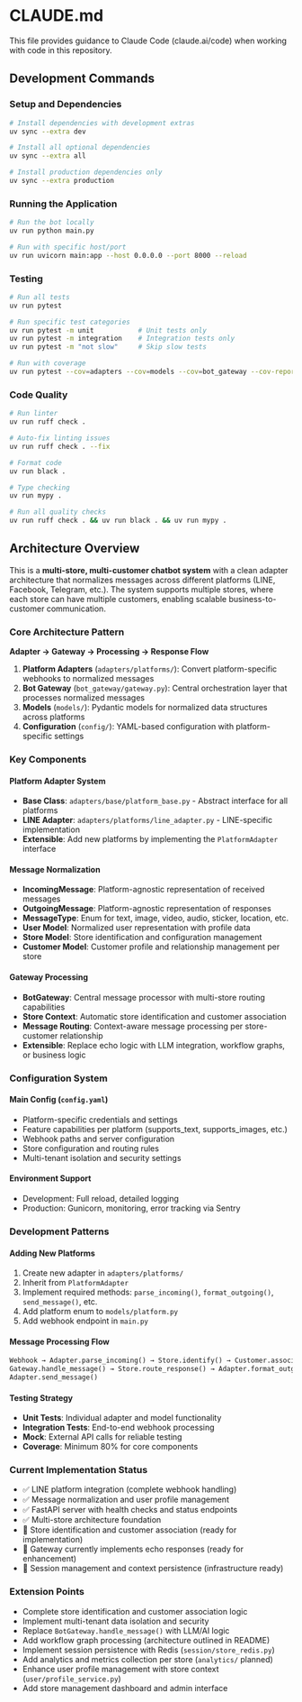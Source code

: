 # CLAUDE.md

This file provides guidance to Claude Code (claude.ai/code) when working with code in this repository.

## Development Commands

### Setup and Dependencies
```bash
# Install dependencies with development extras
uv sync --extra dev

# Install all optional dependencies
uv sync --extra all

# Install production dependencies only
uv sync --extra production
```

### Running the Application
```bash
# Run the bot locally
uv run python main.py

# Run with specific host/port
uv run uvicorn main:app --host 0.0.0.0 --port 8000 --reload
```

### Testing
```bash
# Run all tests
uv run pytest

# Run specific test categories
uv run pytest -m unit           # Unit tests only
uv run pytest -m integration    # Integration tests only
uv run pytest -m "not slow"     # Skip slow tests

# Run with coverage
uv run pytest --cov=adapters --cov=models --cov=bot_gateway --cov-report=html
```

### Code Quality
```bash
# Run linter
uv run ruff check .

# Auto-fix linting issues
uv run ruff check . --fix

# Format code
uv run black .

# Type checking
uv run mypy .

# Run all quality checks
uv run ruff check . && uv run black . && uv run mypy .
```

## Architecture Overview

This is a **multi-store, multi-customer chatbot system** with a clean adapter architecture that normalizes messages across different platforms (LINE, Facebook, Telegram, etc.). The system supports multiple stores, where each store can have multiple customers, enabling scalable business-to-customer communication. 

### Core Architecture Pattern

**Adapter → Gateway → Processing → Response Flow**

1. **Platform Adapters** (`adapters/platforms/`): Convert platform-specific webhooks to normalized messages
2. **Bot Gateway** (`bot_gateway/gateway.py`): Central orchestration layer that processes normalized messages
3. **Models** (`models/`): Pydantic models for normalized data structures across platforms
4. **Configuration** (`config/`): YAML-based configuration with platform-specific settings

### Key Components

#### Platform Adapter System
- **Base Class**: `adapters/base/platform_base.py` - Abstract interface for all platforms
- **LINE Adapter**: `adapters/platforms/line_adapter.py` - LINE-specific implementation
- **Extensible**: Add new platforms by implementing the `PlatformAdapter` interface

#### Message Normalization
- **IncomingMessage**: Platform-agnostic representation of received messages
- **OutgoingMessage**: Platform-agnostic representation of responses
- **MessageType**: Enum for text, image, video, audio, sticker, location, etc.
- **User Model**: Normalized user representation with profile data
- **Store Model**: Store identification and configuration management
- **Customer Model**: Customer profile and relationship management per store

#### Gateway Processing
- **BotGateway**: Central message processor with multi-store routing capabilities
- **Store Context**: Automatic store identification and customer association
- **Message Routing**: Context-aware message processing per store-customer relationship
- **Extensible**: Replace echo logic with LLM integration, workflow graphs, or business logic

### Configuration System

#### Main Config (`config.yaml`)
- Platform-specific credentials and settings
- Feature capabilities per platform (supports_text, supports_images, etc.)
- Webhook paths and server configuration
- Store configuration and routing rules
- Multi-tenant isolation and security settings

#### Environment Support
- Development: Full reload, detailed logging
- Production: Gunicorn, monitoring, error tracking via Sentry

### Development Patterns

#### Adding New Platforms
1. Create new adapter in `adapters/platforms/`
2. Inherit from `PlatformAdapter`
3. Implement required methods: `parse_incoming()`, `format_outgoing()`, `send_message()`, etc.
4. Add platform enum to `models/platform.py`
5. Add webhook endpoint in `main.py`

#### Message Processing Flow
```python
Webhook → Adapter.parse_incoming() → Store.identify() → Customer.associate() → 
Gateway.handle_message() → Store.route_response() → Adapter.format_outgoing() → 
Adapter.send_message()
```

#### Testing Strategy
- **Unit Tests**: Individual adapter and model functionality
- **Integration Tests**: End-to-end webhook processing
- **Mock**: External API calls for reliable testing
- **Coverage**: Minimum 80% for core components

### Current Implementation Status
- ✅ LINE platform integration (complete webhook handling)
- ✅ Message normalization and user profile management
- ✅ FastAPI server with health checks and status endpoints
- ✅ Multi-store architecture foundation
- 🔄 Store identification and customer association (ready for implementation)
- 🔄 Gateway currently implements echo responses (ready for enhancement)
- 🔄 Session management and context persistence (infrastructure ready)

### Extension Points
- Complete store identification and customer association logic
- Implement multi-tenant data isolation and security
- Replace `BotGateway.handle_message()` with LLM/AI logic
- Add workflow graph processing (architecture outlined in README)
- Implement session persistence with Redis (`session/store_redis.py`)
- Add analytics and metrics collection per store (`analytics/` planned)
- Enhance user profile management with store context (`user/profile_service.py`)
- Add store management dashboard and admin interface